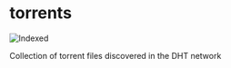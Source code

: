 torrents 
========
![Indexed](https://img.shields.io/badge/indexed-103830-blue)

Collection of torrent files discovered in the DHT network
